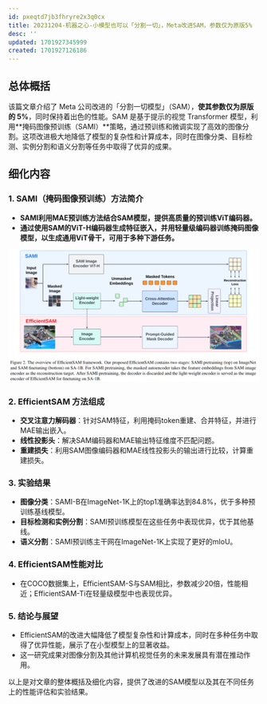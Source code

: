 ```yaml
---
id: pxeqtd7jb3fhryre2x3q0cx
title: 20231204-机器之心-小模型也可以「分割一切」，Meta改进SAM，参数仅为原版5%
desc: ''
updated: 1701927345999
created: 1701927126186
---
```


## 总体概括

该篇文章介绍了 Meta 公司改进的「分割一切模型」（SAM），**使其参数仅为原版的 5%**，同时保持着出色的性能。SAM 是基于提示的视觉 Transformer 模型，利用**掩码图像预训练（SAMI）**策略，通过预训练和微调实现了高效的图像分割。这项改进极大地降低了模型的复杂性和计算成本，同时在图像分类、目标检测、实例分割和语义分割等任务中取得了优异的成果。

## 细化内容

### 1. SAMI（掩码图像预训练）方法简介
- **SAMI利用MAE预训练方法结合SAM模型，提供高质量的预训练ViT编码器。**
- **通过使用SAM的ViT-H编码器生成特征嵌入，并用轻量级编码器训练掩码图像模型，以生成通用ViT骨干，可用于多种下游任务。**

![图 0](assets/images/9391bb7716ee2fe9629c078a7ba25154ed9215ea04bbfe04095f6cb9248b6ea2.png)  


### 2. EfficientSAM 方法组成
- **交叉注意力解码器**：针对SAM特征，利用掩码token重建、合并特征，并进行MAE输出嵌入。
- **线性投影头**：解决SAM编码器和MAE输出特征维度不匹配问题。
- **重建损失**：利用SAM图像编码器和MAE线性投影头的输出进行比较，计算重建损失。

### 3. 实验结果
- **图像分类**：SAMI-B在ImageNet-1K上的top1准确率达到84.8%，优于多种预训练基线模型。
- **目标检测和实例分割**：SAMI预训练模型在这些任务中表现优异，优于其他基线。
- **语义分割**：SAMI预训练主干网在ImageNet-1K上实现了更好的mIoU。

### 4. EfficientSAM性能对比
- 在COCO数据集上，EfficientSAM-S与SAM相比，参数减少20倍，性能相近；EfficientSAM-Ti在轻量级模型中也表现优异。

### 5. 结论与展望
- EfficientSAM的改进大幅降低了模型复杂性和计算成本，同时在多种任务中取得了优异性能，展示了在小型模型上的显著收益。
- 这一研究成果对图像分割及其他计算机视觉任务的未来发展具有潜在推动作用。

以上是对文章的整体概括及细化内容，提供了改进的SAM模型以及其在不同任务上的性能评估和实验结果。
